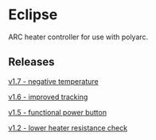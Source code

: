 # Eclipse

ARC heater controller for use with polyarc.

## Releases

<a href="https://github.com/adamlee-ARC/Eclipse/releases/download/1.7/ARC.Temperature.Controller.v1.7.zip">v1.7 - negative temperature</a>

<a href="https://github.com/adamlee-ARC/Eclipse/releases/download/1.6/ARC.Temperature.Controller.v1.6.zip">v1.6 - improved tracking</a>

<a href="https://github.com/adamlee-ARC/Eclipse/releases/download/1.5/ARC.Eclipse.Patch.v1.5.zip">v1.5 - functional power button</a>

<a href="https://github.com/adamlee-ARC/Eclipse/releases/download/1.2/ARC.Eclipse.Patch.v1.2.zip">v1.2 - lower heater resistance check</a>
